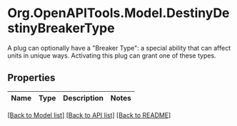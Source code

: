 # Org.OpenAPITools.Model.DestinyDestinyBreakerType
A plug can optionally have a \"Breaker Type\": a special ability that can affect units in unique ways. Activating this plug can grant one of these types.

## Properties

Name | Type | Description | Notes
------------ | ------------- | ------------- | -------------

[[Back to Model list]](../README.md#documentation-for-models) [[Back to API list]](../README.md#documentation-for-api-endpoints) [[Back to README]](../README.md)

